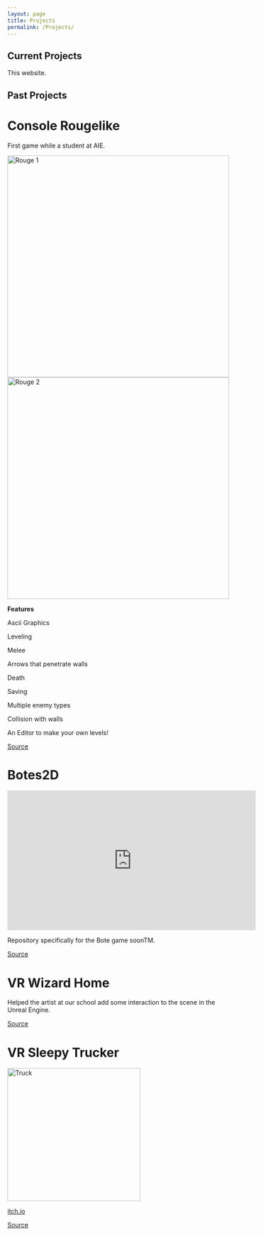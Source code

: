 ```yaml
---
layout: page
title: Projects
permalink: /Projects/
---
```


<h2>Current Projects</h2>

This website.



<h2>Past Projects</h2>



<h1><b>Console Rougelike</b></h1>

First game while a student at AIE.

<img src="https://i.imgur.com/M99VTA3.png" alt="Rouge 1" height = "500">

<img src="https://i.imgur.com/HR02kZj.png" alt="Rouge 2" height = "500">

<b>Features</b>

Ascii Graphics

Leveling

Melee

Arrows that penetrate walls

Death

Saving

Multiple enemy types

Collision with walls

An Editor to make your own levels!


[Source](https://github.com/randevlper/ConsoleRougelike)



<h1><b>Botes2D</b></h1>

<iframe width="560" height="315" src="https://www.youtube.com/embed/IIxxfb1Gwi4" frameborder="0" gesture="media" allow="encrypted-media" allowfullscreen></iframe>

Repository specifically for the Bote game soonTM.

[Source](https://github.com/randevlper/GameMath/releases)

<h1><b>VR Wizard Home</b></h1>

Helped the artist at our school add some interaction to the scene in the Unreal Engine.

[Source](https://github.com/Ladouken/WizHome)



<h1><b>VR Sleepy Trucker</b></h1>

<img src="https://img.itch.zone/aW1hZ2UvMTkwNzk4Lzk0NTEzMy5wbmc=/original/nsb7ew.png" alt="Truck" height = "300">

[itch.io](https://randelvper.itch.io/sleepytrucker)

[Source](https://github.com/randevlper/IEGJ-2017-Sleepy-Trucker)
